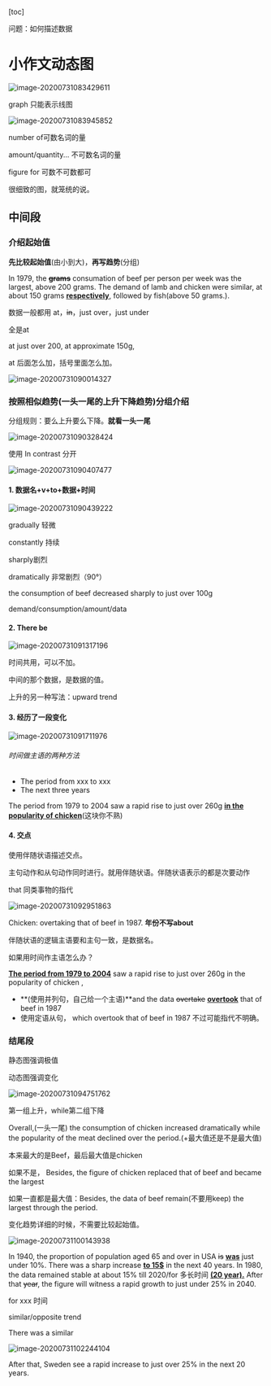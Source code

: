  [toc]





问题：如何描述数据

# 小作文动态图

![image-20200731083429611](C:\Users\UncleDong\AppData\Roaming\Typora\typora-user-images\image-20200731083429611.png)

graph 只能表示线图

![image-20200731083945852](C:\Users\UncleDong\AppData\Roaming\Typora\typora-user-images\image-20200731083945852.png)

number of可数名词的量

amount/quantity... 不可数名词的量

figure for 可数不可数都可



很细致的图，就笼统的说。

## 中间段

### 介绍起始值

**先比较起始值**(由小到大)，**再写趋势**(分组)



In 1979, the ~~**grams**~~ consumation of beef per person per week was the largest, above 200 grams. The demand of lamb and chicken were similar, at about 150 grams **<u>respectively</u>**,  followed by fish(above 50 grams.).

数据一般都用 at，~~in~~，just over，just under

全是at

at just over 200, at approximate 150g,

at 后面怎么加，括号里面怎么加。

![image-20200731090014327](C:\Users\UncleDong\AppData\Roaming\Typora\typora-user-images\image-20200731090014327.png)

### 按照相似趋势(一头一尾的上升下降趋势)分组介绍

分组规则：要么上升要么下降。**就看一头一尾**

![image-20200731090328424](C:\Users\UncleDong\AppData\Roaming\Typora\typora-user-images\image-20200731090328424.png)

使用 In contrast 分开

![image-20200731090407477](C:\Users\UncleDong\AppData\Roaming\Typora\typora-user-images\image-20200731090407477.png)

#### 1. 数据名+v+to+数据+时间

![image-20200731090439222](C:\Users\UncleDong\AppData\Roaming\Typora\typora-user-images\image-20200731090439222.png)

gradually 轻微

constantly 持续

sharply剧烈

dramatically 非常剧烈（90°）

the consumption of beef decreased sharply to just over 100g

demand/consumption/amount/data

#### 2. There be 

![image-20200731091317196](C:\Users\UncleDong\AppData\Roaming\Typora\typora-user-images\image-20200731091317196.png)

时间共用，可以不加。

中间的那个数据，是数据的值。

上升的另一种写法：upward trend

#### 3. 经历了一段变化

![image-20200731091711976](C:\Users\UncleDong\AppData\Roaming\Typora\typora-user-images\image-20200731091711976.png)

###### 时间做主语的两种方法

- The period from xxx to xxx
- The next three years

The period from 1979 to 2004 saw a rapid rise to just over 260g **<u>in the popularity of chicken</u>**(这块你不熟)

#### 4. 交点

使用伴随状语描述交点。

主句动作和从句动作同时进行。就用伴随状语。伴随状语表示的都是次要动作

that 同类事物的指代

![image-20200731092951863](C:\Users\UncleDong\AppData\Roaming\Typora\typora-user-images\image-20200731092951863.png)

Chicken: overtaking that of beef in 1987. **年份不写about**

伴随状语的逻辑主语要和主句一致，是数据名。

如果用时间作主语怎么办？

**<u>The period from 1979 to 2004</u>** saw a rapid rise to just over 260g in the popularity of chicken , 

- **(使用并列句，自己给一个主语)**and the data ~~overtake~~ **<u>overtook</u>** that of beef in 1987
- 使用定语从句， which overtook that of beef in 1987  不过可能指代不明确。



### 结尾段

静态图强调极值

动态图强调变化

![image-20200731094751762](C:\Users\UncleDong\AppData\Roaming\Typora\typora-user-images\image-20200731094751762.png)

第一组上升，while第二组下降

Overall,(一头一尾) the consumption of chicken increased dramatically while the popularity of the meat declined over the period.(+最大值还是不是最大值)

本来最大的是Beef，最后最大值是chicken

如果不是， Besides, the figure of chicken replaced that of beef and became the largest

如果一直都是最大值：Besides, the data of beef remain(不要用keep) the largest through the period. 



变化趋势详细的时候，不需要比较起始值。

![image-20200731100143938](C:\Users\UncleDong\AppData\Roaming\Typora\typora-user-images\image-20200731100143938.png)



In 1940, the proportion of population aged 65 and over in USA ~~is~~ **<u>was</u>** just under 10%. There was a sharp increase **<u>to 15$</u>** in the next 40 years. In 1980, the data remained stable at about 15% till 2020/for 多长时间 **<u>(20 year).</u>** After that ~~year~~, the figure will witness a rapid growth to just under 25% in 2040.



for xxx 时间



similar/opposite trend

There was  a similar

![image-20200731102244104](C:\Users\UncleDong\AppData\Roaming\Typora\typora-user-images\image-20200731102244104.png)





After that, Sweden see a rapid increase to just over 25% in the next 20 years.
